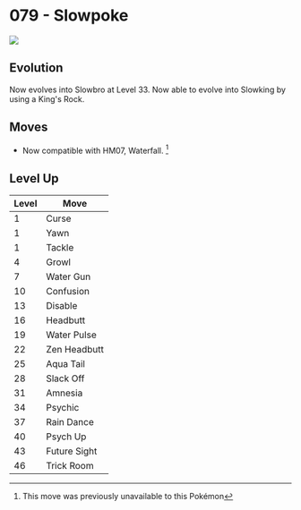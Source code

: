 # 079 - Slowpoke
![][079]

## Evolution
Now evolves into Slowbro at Level 33.
Now able to evolve into Slowking by using a King's Rock.

## Moves

 - Now compatible with HM07, Waterfall. [^1]

## Level Up

Level | Move
---   | ---
  1   | Curse
  1   | Yawn
  1   | Tackle
  4   | Growl
  7   | Water Gun
 10   | Confusion
 13   | Disable
 16   | Headbutt
 19   | Water Pulse
 22   | Zen Headbutt
 25   | Aqua Tail
 28   | Slack Off
 31   | Amnesia
 34   | Psychic
 37   | Rain Dance
 40   | Psych Up
 43   | Future Sight
 46   | Trick Room



[079]: ../img/pokemon/079.png

[^1]: This move was previously unavailable to this Pokémon